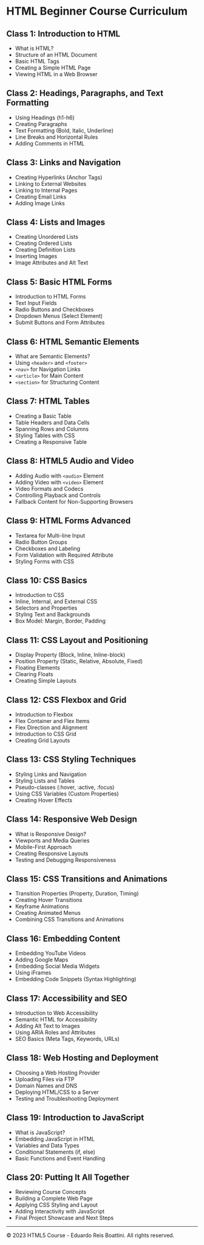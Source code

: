 # HTML Beginner Course Curriculum

## Class 1: Introduction to HTML

- What is HTML?
- Structure of an HTML Document
- Basic HTML Tags
- Creating a Simple HTML Page
- Viewing HTML in a Web Browser

## Class 2: Headings, Paragraphs, and Text Formatting

- Using Headings (h1-h6)
- Creating Paragraphs
- Text Formatting (Bold, Italic, Underline)
- Line Breaks and Horizontal Rules
- Adding Comments in HTML

## Class 3: Links and Navigation

- Creating Hyperlinks (Anchor Tags)
- Linking to External Websites
- Linking to Internal Pages
- Creating Email Links
- Adding Image Links

## Class 4: Lists and Images

- Creating Unordered Lists
- Creating Ordered Lists
- Creating Definition Lists
- Inserting Images
- Image Attributes and Alt Text

## Class 5: Basic HTML Forms

- Introduction to HTML Forms
- Text Input Fields
- Radio Buttons and Checkboxes
- Dropdown Menus (Select Element)
- Submit Buttons and Form Attributes

## Class 6: HTML Semantic Elements

- What are Semantic Elements?
- Using `<header>` and `<footer>`
- `<nav>` for Navigation Links
- `<article>` for Main Content
- `<section>` for Structuring Content

## Class 7: HTML Tables

- Creating a Basic Table
- Table Headers and Data Cells
- Spanning Rows and Columns
- Styling Tables with CSS
- Creating a Responsive Table

## Class 8: HTML5 Audio and Video

- Adding Audio with `<audio>` Element
- Adding Video with `<video>` Element
- Video Formats and Codecs
- Controlling Playback and Controls
- Fallback Content for Non-Supporting Browsers

## Class 9: HTML Forms Advanced

- Textarea for Multi-line Input
- Radio Button Groups
- Checkboxes and Labeling
- Form Validation with Required Attribute
- Styling Forms with CSS

## Class 10: CSS Basics

- Introduction to CSS
- Inline, Internal, and External CSS
- Selectors and Properties
- Styling Text and Backgrounds
- Box Model: Margin, Border, Padding

## Class 11: CSS Layout and Positioning

- Display Property (Block, Inline, Inline-block)
- Position Property (Static, Relative, Absolute, Fixed)
- Floating Elements
- Clearing Floats
- Creating Simple Layouts

## Class 12: CSS Flexbox and Grid

- Introduction to Flexbox
- Flex Container and Flex Items
- Flex Direction and Alignment
- Introduction to CSS Grid
- Creating Grid Layouts

## Class 13: CSS Styling Techniques

- Styling Links and Navigation
- Styling Lists and Tables
- Pseudo-classes (:hover, :active, :focus)
- Using CSS Variables (Custom Properties)
- Creating Hover Effects

## Class 14: Responsive Web Design

- What is Responsive Design?
- Viewports and Media Queries
- Mobile-First Approach
- Creating Responsive Layouts
- Testing and Debugging Responsiveness

## Class 15: CSS Transitions and Animations

- Transition Properties (Property, Duration, Timing)
- Creating Hover Transitions
- Keyframe Animations
- Creating Animated Menus
- Combining CSS Transitions and Animations

## Class 16: Embedding Content

- Embedding YouTube Videos
- Adding Google Maps
- Embedding Social Media Widgets
- Using iFrames
- Embedding Code Snippets (Syntax Highlighting)

## Class 17: Accessibility and SEO

- Introduction to Web Accessibility
- Semantic HTML for Accessibility
- Adding Alt Text to Images
- Using ARIA Roles and Attributes
- SEO Basics (Meta Tags, Keywords, URLs)

## Class 18: Web Hosting and Deployment

- Choosing a Web Hosting Provider
- Uploading Files via FTP
- Domain Names and DNS
- Deploying HTML/CSS to a Server
- Testing and Troubleshooting Deployment

## Class 19: Introduction to JavaScript

- What is JavaScript?
- Embedding JavaScript in HTML
- Variables and Data Types
- Conditional Statements (if, else)
- Basic Functions and Event Handling

## Class 20: Putting It All Together

- Reviewing Course Concepts
- Building a Complete Web Page
- Applying CSS Styling and Layout
- Adding Interactivity with JavaScript
- Final Project Showcase and Next Steps

---

&copy; 2023 HTML5 Course - Eduardo Reis Boattini. All rights reserved.
